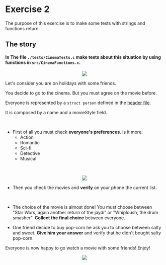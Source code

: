 # Exercise 2

The purpose of this exercise is to make some tests with strings and functions return.

## The story

#### In The file `./tests/CinemaTests.c` make tests about this situation by using functions in `src/CinemaFunctions.c`.

<p align="center"> <img src="https://i.pinimg.com/originals/54/a1/af/54a1af0cdaa84432afe503b4510980ab.jpg"/></p>

Let's consider you are on holidays with some friends.

You decide to go to the cinema. But you must agree on the movie before.

Everyone is represented by a `struct person` defined in the [header file](./include/exercise2.h).

It is composed by a name and a movieStyle field.

<br/>

- First of all you must check **everyone's preferences**. Is it more:
    - Action
    - Romantic
    - Sci-fi
    - Detective
    - Musical

<br/>

<p align="center"> <img src="https://media.istockphoto.com/id/467552972/photo/people-using-cellphone.jpg?s=170667a&w=0&k=20&c=mZbB2YYHDOBsQoGvdk4oMoqQtW8WTpaWg0FOxXrM0hU="/></p>

- Then you check the movies and **verify** on your phone the current list.

<br/>

- The choice of the movie is almost done! You must choose between "Star Wors, again another return of the jaydi" or "Whiploush, the drum smasher". **Collect the final choice** between everyone.

- One friend decide to buy pop-corn he ask you to choose between salty and sweet. **Give him your answer** and verify that he didn't bought salty pop-corn.

Everyone is now happy to go watch a movie with some friends! Enjoy!

<p align="center"> <img src="https://as2.ftcdn.net/v2/jpg/01/53/14/25/1000_F_153142587_abOX0zto1QCc0NY3gvlWheiYF4MkX00x.jpg"/></p>
